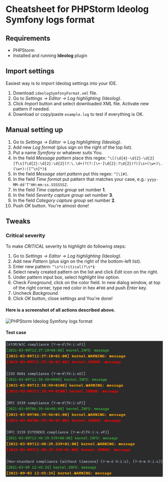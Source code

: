# Cheatsheet for PHPStorm Ideolog Symfony logs format

## Requirements

 * PHPStorm
 * Installed and running **Ideolog** plugin

## Import settings

Easiest way is to import Ideolog settings into your IDE.

1. Download `ideologSymfonyFormat.xml` file.
2. Go to *Settings -> Editor -> Log highlighting (Ideolog)*.
3. Click *Import* button and select downloaded XML file. Activate new pattern if needed.
4. Download or copy/paste `example.log` to test if everything is OK.


## Manual setting up
 1. Go to *Settings -> Editor -> Log highlighting (Ideolog)*.
 2. Add new *Log format* (plus sign on the right of the top list).
 3. Put a name *Symfony* or whatever suits You.
 4. In the field *Message pattern* place this regex: `^\[(\d{4}-\d{2}-\d{2}[T\s]?\d{2}:\d{2}:\d{2}(?:\.\d+)?(?:[\+-]\d{2}:?\d{2})?)]\s+(\w+)\.(\w+):([^\n]*)$`
 5. In the field *Message start pattern* put this regex: `^[\[#]`.
 6. In the field *Time format* put pattern that matches your case, e.g.: `yyyy-MM-dd'T'HH:mm:ss.SSSSSSZ`.
 7. In the field *Time capture group* set number **1**.
 8. In the field *Severity capture group* set number **3**.
 9. In the field *Category capture group* set number **2**.
 10. Push *OK* button. You're almost done!

## Tweaks

### Critical severity
To make *CRITICAL* severity to highlight do following steps:
 1. Go to *Settings -> Editor -> Log highlighting (Ideolog)*.
 2. Add new *Pattern* (plus sign on the right of the bottom-left list).
 3. Enter new pattern: `^\s*c(ritical)?\s*$`
 4. Select newly created pattern on the list and click *Edit* icon on the right.
 5. Under pattern input box, select *highlight line* option.
 6. Check *Foreground*, click on the color field. In new dialog window, at top of the right corner, type red color in hex `#F00` and push *Enter* key.
 7. Uncheck *Background*.
 8. Click *OK* button, close settings and You're done!


#### Here is a screenshot of all actions described above.
![PHPStorm Ideolog Symfony logs format](ideolog_settings.png)

#### Test case
![PHPStorm Test case](regex_test.jpg)
